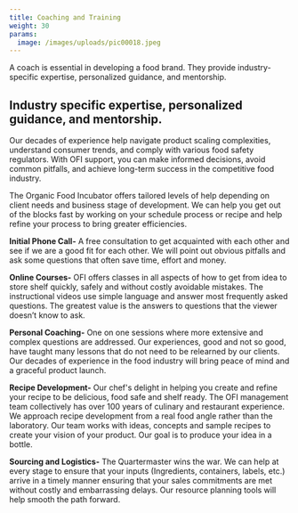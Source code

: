 ```yaml
---
title: Coaching and Training
weight: 30
params:
  image: /images/uploads/pic00018.jpeg
---
```

A coach is essential in developing a food brand. They provide industry-specific expertise, personalized guidance, and mentorship.

<!--more-->

## Industry specific expertise, personalized guidance, and mentorship.

 Our decades of experience help navigate product scaling complexities, understand consumer trends, and comply with various food safety regulators. With OFI support, you can make informed decisions, avoid common pitfalls, and achieve long-term success in the competitive food industry.

The Organic Food Incubator offers tailored levels of help depending on client needs and business stage of development. We can help you get out of the blocks fast by working on your schedule process or recipe and help refine your process to bring greater efficiencies.

**Initial Phone Call-** A free consultation to get acquainted with each other and see if we are a good fit for each other. We will point out obvious pitfalls and ask some questions that often save time, effort and money. 

**Online Courses-** OFI offers classes in all aspects of how to get from idea to store shelf quickly, safely and without costly avoidable mistakes. The instructional videos use simple language and answer most frequently asked questions. The greatest value is the answers to questions that the viewer doesn’t know to ask.

**Personal Coaching-** One on one sessions where more extensive and complex questions are addressed. Our experiences, good and not so good, have taught many lessons that do not need to be relearned by our clients. Our decades of experience in the food industry will bring peace of mind and a graceful product launch.

**Recipe Development-** Our chef's delight in helping you create and refine your recipe to be delicious, food safe and shelf ready. The OFI management team collectively has over 100 years of culinary and restaurant experience. We approach recipe development from a real food angle rather than the laboratory. Our team works with ideas, concepts and sample recipes to create your vision of your product. Our goal is to produce your idea in a bottle.

**Sourcing and Logistics-** The Quartermaster wins the war. We can help at every stage to ensure that your inputs (Ingredients, containers, labels, etc.)  arrive in a timely manner ensuring that your sales commitments are met without costly and embarrassing delays. Our resource planning tools will help smooth the path forward.
